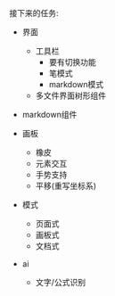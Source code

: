 接下来的任务:
- 界面
  - 工具栏
    - 要有切换功能
    - 笔模式
    - markdown模式
  - 多文件界面树形组件

- markdown组件

- 画板
  - 橡皮
  - 元素交互
  - 手势支持
  - 平移(重写坐标系)

- 模式
  - 页面式
  - 画板式
  - 文档式


- ai
  - 文字/公式识别